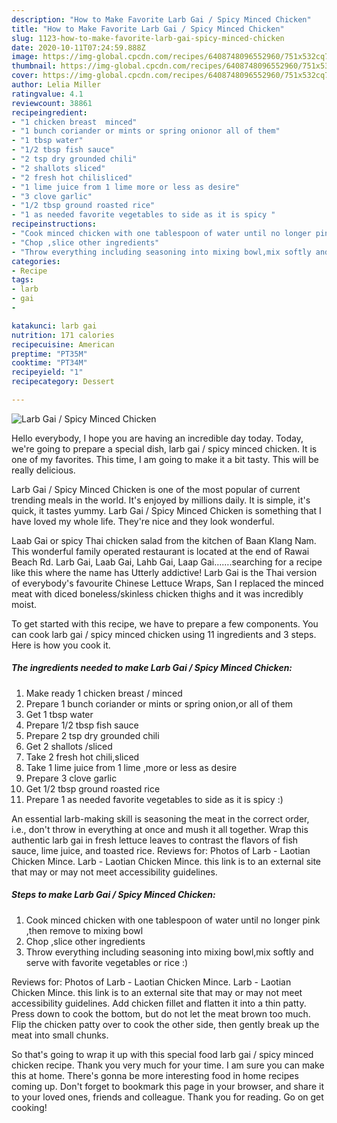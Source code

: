```yaml
---
description: "How to Make Favorite Larb Gai / Spicy Minced Chicken"
title: "How to Make Favorite Larb Gai / Spicy Minced Chicken"
slug: 1123-how-to-make-favorite-larb-gai-spicy-minced-chicken
date: 2020-10-11T07:24:59.888Z
image: https://img-global.cpcdn.com/recipes/6408748096552960/751x532cq70/larb-gai-spicy-minced-chicken-recipe-main-photo.jpg
thumbnail: https://img-global.cpcdn.com/recipes/6408748096552960/751x532cq70/larb-gai-spicy-minced-chicken-recipe-main-photo.jpg
cover: https://img-global.cpcdn.com/recipes/6408748096552960/751x532cq70/larb-gai-spicy-minced-chicken-recipe-main-photo.jpg
author: Lelia Miller
ratingvalue: 4.1
reviewcount: 38861
recipeingredient:
- "1 chicken breast  minced"
- "1 bunch coriander or mints or spring onionor all of them"
- "1 tbsp water"
- "1/2 tbsp fish sauce"
- "2 tsp dry grounded chili"
- "2 shallots sliced"
- "2 fresh hot chilisliced"
- "1 lime juice from 1 lime more or less as desire"
- "3 clove garlic"
- "1/2 tbsp ground roasted rice"
- "1 as needed favorite vegetables to side as it is spicy "
recipeinstructions:
- "Cook minced chicken with one tablespoon of water until no longer pink ,then remove to mixing bowl"
- "Chop ,slice other ingredients"
- "Throw everything including seasoning into mixing bowl,mix softly and serve with favorite vegetables or rice :)"
categories:
- Recipe
tags:
- larb
- gai
- 

katakunci: larb gai  
nutrition: 171 calories
recipecuisine: American
preptime: "PT35M"
cooktime: "PT34M"
recipeyield: "1"
recipecategory: Dessert

---
```



![Larb Gai / Spicy Minced Chicken](https://img-global.cpcdn.com/recipes/6408748096552960/751x532cq70/larb-gai-spicy-minced-chicken-recipe-main-photo.jpg)

Hello everybody, I hope you are having an incredible day today. Today, we're going to prepare a special dish, larb gai / spicy minced chicken. It is one of my favorites. This time, I am going to make it a bit tasty. This will be really delicious.

Larb Gai / Spicy Minced Chicken is one of the most popular of current trending meals in the world. It's enjoyed by millions daily. It is simple, it's quick, it tastes yummy. Larb Gai / Spicy Minced Chicken is something that I have loved my whole life. They're nice and they look wonderful.

Laab Gai or spicy Thai chicken salad from the kitchen of Baan Klang Nam. This wonderful family operated restaurant is located at the end of Rawai Beach Rd. Larb Gai, Laab Gai, Lahb Gai, Laap Gai…….searching for a recipe like this where the name has Utterly addictive! Larb Gai is the Thai version of everybody&#39;s favourite Chinese Lettuce Wraps, San I replaced the minced meat with diced boneless/skinless chicken thighs and it was incredibly moist.


To get started with this recipe, we have to prepare a few components. You can cook larb gai / spicy minced chicken using 11 ingredients and 3 steps. Here is how you cook it.

<!--inarticleads1-->

##### The ingredients needed to make Larb Gai / Spicy Minced Chicken:

1. Make ready 1 chicken breast / minced
1. Prepare 1 bunch coriander or mints or spring onion,or all of them
1. Get 1 tbsp water
1. Prepare 1/2 tbsp fish sauce
1. Prepare 2 tsp dry grounded chili
1. Get 2 shallots /sliced
1. Take 2 fresh hot chili,sliced
1. Take 1 lime juice from 1 lime ,more or less as desire
1. Prepare 3 clove garlic
1. Get 1/2 tbsp ground roasted rice
1. Prepare 1 as needed favorite vegetables to side as it is spicy :)


An essential larb-making skill is seasoning the meat in the correct order, i.e., don&#39;t throw in everything at once and mush it all together. Wrap this authentic larb gai in fresh lettuce leaves to contrast the flavors of fish sauce, lime juice, and toasted rice. Reviews for: Photos of Larb - Laotian Chicken Mince. Larb - Laotian Chicken Mince. this link is to an external site that may or may not meet accessibility guidelines. 

<!--inarticleads2-->

##### Steps to make Larb Gai / Spicy Minced Chicken:

1. Cook minced chicken with one tablespoon of water until no longer pink ,then remove to mixing bowl
1. Chop ,slice other ingredients
1. Throw everything including seasoning into mixing bowl,mix softly and serve with favorite vegetables or rice :)


Reviews for: Photos of Larb - Laotian Chicken Mince. Larb - Laotian Chicken Mince. this link is to an external site that may or may not meet accessibility guidelines. Add chicken fillet and flatten it into a thin patty. Press down to cook the bottom, but do not let the meat brown too much. Flip the chicken patty over to cook the other side, then gently break up the meat into small chunks. 

So that's going to wrap it up with this special food larb gai / spicy minced chicken recipe. Thank you very much for your time. I am sure you can make this at home. There's gonna be more interesting food in home recipes coming up. Don't forget to bookmark this page in your browser, and share it to your loved ones, friends and colleague. Thank you for reading. Go on get cooking!
